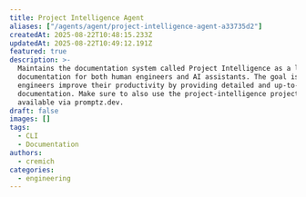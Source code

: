 ```yaml
---
title: Project Intelligence Agent
aliases: ["/agents/agent/project-intelligence-agent-a33735d2"]
createdAt: 2025-08-22T10:48:15.233Z
updatedAt: 2025-08-22T10:49:12.191Z
featured: true
description: >-
  Maintains the documentation system called Project Intelligence as a living
  documentation for both human engineers and AI assistants. The goal is to help
  engineers improve their productivity by providing detailed and up-to-date
  documentation. Make sure to also use the project-intelligence project rules
  available via promptz.dev.
draft: false
images: []
tags:
  - CLI
  - Documentation
authors:
  - cremich
categories:
  - engineering
---
```

